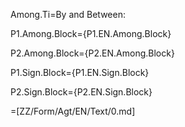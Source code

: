 Among.Ti=By and Between:

P1.Among.Block={P1.EN.Among.Block}

P2.Among.Block={P2.EN.Among.Block}

P1.Sign.Block={P1.EN.Sign.Block}

P2.Sign.Block={P2.EN.Sign.Block}

=[ZZ/Form/Agt/EN/Text/0.md]
